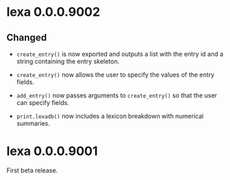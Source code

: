 # lexa 0.0.0.9002

## Changed

* `create_entry()` is now exported and outputs a list with the entry id and a string containing the entry skeleton.

* `create_entry()` now allows the user to specify the values of the entry fields.

* `add_entry()` now passes arguments to `create_entry()` so that the user can specify fields.

* `print.lexadb()` now includes a lexicon breakdown with numerical summaries.



# lexa 0.0.0.9001

First beta release.

